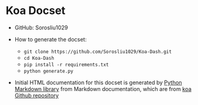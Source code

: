 Koa Docset
=======================
* GitHub: Sorosliu1029

* How to generate the docset:
  * `git clone https://github.com/Sorosliu1029/Koa-Dash.git`
  * `cd Koa-Dash`
  * `pip install -r requirements.txt`
  * `python generate.py`

* Initial HTML documentation for this docset is generated by [Python Markdown library](https://python-markdown.github.io/) from Markdown documentation, which are from [koa Github repository](https://github.com/koajs/koa/tree/master/docs)

  